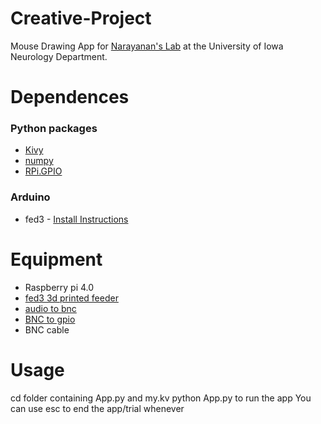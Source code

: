 # Creative-Project
Mouse Drawing App for [Narayanan's Lab](https://narayanan.lab.uiowa.edu/) at the University of Iowa Neurology Department.

# Dependences
### Python packages
- [Kivy](https://kivy.org/doc/stable/gettingstarted/installation.html)
- [numpy](https://numpy.org/install/)
- [RPi.GPIO](https://pypi.org/project/RPi.GPIO/)
### Arduino
- fed3 - [Install Instructions](https://github.com/KravitzLabDevices/FED3_library/wiki#installation-instructions)

# Equipment
- Raspberry pi 4.0
- [fed3 3d printed feeder](https://open-ephys.org/fed3/fed3)
- [audio to bnc](https://open-ephys.org/fed3/audio-to-bnc-adapter)
- [BNC to gpio](https://www.digikey.com/en/products/detail/pomona-electronics/5069/737135?utm_adgroup=Test%20Leads%20-%20BNC%20Interface&utm_source=google&utm_medium=cpc&utm_campaign=Shopping_Product_Test%20and%20Measurement_NEW&utm_term=&utm_content=Test%20Leads%20-%20BNC%20Interface&gclid=Cj0KCQiAm5ycBhCXARIsAPldzoU41VUE1pzpmpsA_fEslW_wDvxGU84d6WSZ-82-lkzUqsA_qqbixJAaAhQZEALw_wcB)
- BNC cable

# Usage
cd folder containing App.py and my.kv
python App.py to run the app
You can use esc to end the app/trial whenever
